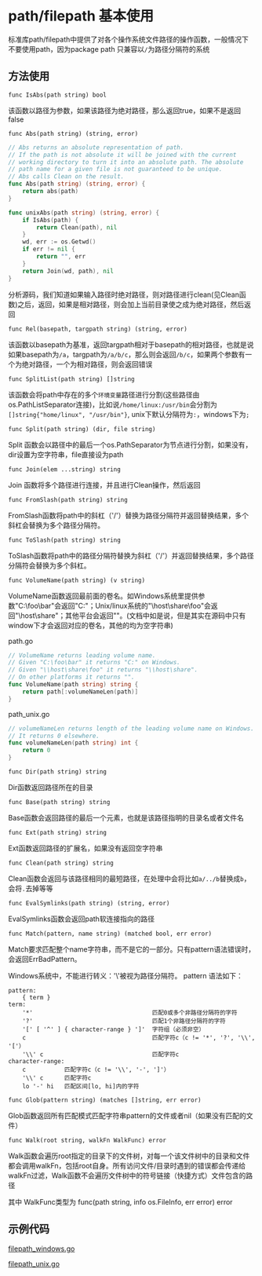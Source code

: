 # path/filepath 基本使用

标准库path/filepath中提供了对各个操作系统文件路径的操作函数，一般情况下不要使用path，因为package path 只兼容以`/`为路径分隔符的系统

## 方法使用

`func IsAbs(path string) bool`

该函数以路径为参数，如果该路径为绝对路径，那么返回true，如果不是返回false

`func Abs(path string) (string, error)`
```go
// Abs returns an absolute representation of path.
// If the path is not absolute it will be joined with the current
// working directory to turn it into an absolute path. The absolute
// path name for a given file is not guaranteed to be unique.
// Abs calls Clean on the result.
func Abs(path string) (string, error) {
	return abs(path)
}

func unixAbs(path string) (string, error) {
	if IsAbs(path) {
		return Clean(path), nil
	}
	wd, err := os.Getwd()
	if err != nil {
		return "", err
	}
	return Join(wd, path), nil
}
```
分析源码，我们知道如果输入路径时绝对路径，则对路径进行clean(见Clean函数)之后，返回，如果是相对路径，则会加上当前目录使之成为绝对路径，然后返回


`func Rel(basepath, targpath string) (string, error)`

该函数以basepath为基准，返回targpath相对于basepath的相对路径，也就是说如果basepath为`/a`，targpath为`/a/b/c`，那么则会返回`/b/c`，如果两个参数有一个为绝对路径，一个为相对路径，则会返回错误

`func SplitList(path string) []string`

该函数会将path中存在的多个`环境变量`路径进行分割(这些路径由os.PathListSeparator连接)，比如说`/home/linux:/usr/bin`会分割为`[]string{"home/linux", "/usr/bin"}`, unix下默认分隔符为`:`，windows下为`;`

`func Split(path string) (dir, file string)`

Split 函数会以路径中的最后一个os.PathSeparator为节点进行分割，如果没有，dir设置为空字符串，file直接设为path

`func Join(elem ...string) string`

Join 函数将多个路径进行连接，并且进行Clean操作，然后返回


`func FromSlash(path string) string`

FromSlash函数将path中的斜杠（'/'）替换为路径分隔符并返回替换结果，多个斜杠会替换为多个路径分隔符。

`func ToSlash(path string) string`

ToSlash函数将path中的路径分隔符替换为斜杠（'/'）并返回替换结果，多个路径分隔符会替换为多个斜杠。

`func VolumeName(path string) (v string)`

VolumeName函数返回最前面的卷名。如Windows系统里提供参数"C:\foo\bar"会返回"C:"；Unix/linux系统的"\\host\share\foo"会返回"\\host\share"；其他平台会返回""。(文档中如是说，但是其实在源码中只有window下才会返回对应的卷名，其他的均为空字符串)

path.go
```go
// VolumeName returns leading volume name.
// Given "C:\foo\bar" it returns "C:" on Windows.
// Given "\\host\share\foo" it returns "\\host\share".
// On other platforms it returns "".
func VolumeName(path string) string {
	return path[:volumeNameLen(path)]
}
```
path_unix.go
```go
// volumeNameLen returns length of the leading volume name on Windows.
// It returns 0 elsewhere.
func volumeNameLen(path string) int {
	return 0
}
```

`func Dir(path string) string`

Dir函数返回路径所在的目录


`func Base(path string) string`

Base函数会返回路径的最后一个元素，也就是该路径指明的目录名或者文件名

`func Ext(path string) string`

Ext函数返回路径的扩展名，如果没有返回空字符串

`func Clean(path string) string` 

Clean函数会返回与该路径相同的最短路径，在处理中会将比如`a/../b`替换成`b`，会将`.`去掉等等

`func EvalSymlinks(path string) (string, error)`

EvalSymlinks函数会返回path软连接指向的路径

`func Match(pattern, name string) (matched bool, err error)`

Match要求匹配整个name字符串，而不是它的一部分。只有pattern语法错误时，会返回ErrBadPattern。

Windows系统中，不能进行转义：'\\'被视为路径分隔符。
pattern 语法如下：
```
pattern:
	{ term }
term:
	'*'                                  匹配0或多个非路径分隔符的字符
	'?'                                  匹配1个非路径分隔符的字符
	'[' [ '^' ] { character-range } ']'  字符组（必须非空）
	c                                    匹配字符c（c != '*', '?', '\\', '['）
	'\\' c                               匹配字符c
character-range:
	c           匹配字符c（c != '\\', '-', ']'）
	'\\' c      匹配字符c
	lo '-' hi   匹配区间[lo, hi]内的字符
```

`func Glob(pattern string) (matches []string, err error)`

Glob函数返回所有匹配模式匹配字符串pattern的文件或者nil（如果没有匹配的文件）

`func Walk(root string, walkFn WalkFunc) error`

Walk函数会遍历root指定的目录下的文件树，对每一个该文件树中的目录和文件都会调用walkFn，包括root自身。所有访问文件/目录时遇到的错误都会传递给walkFn过滤，Walk函数不会遍历文件树中的符号链接（快捷方式）文件包含的路径

其中 WalkFunc类型为 func(path string, info os.FileInfo, err error) error

## 示例代码

[filepath_windows.go](filepath_windows.go)

[filepath_unix.go](filepath_unix.go)
